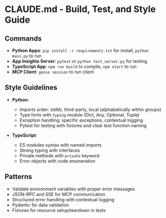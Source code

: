 # CLAUDE.md - Build, Test, and Style Guide

## Commands
- **Python Apps**: `pip install -r requirements.txt` for install, `python main.py` to run
- **App Insights Server**: `pytest` or `python test_server.py` for testing
- **TypeScript App**: `npm run build` to compile, `npm start` to run
- **MCP Client**: `goose session` to run client

## Style Guidelines
- **Python**:
  - Imports order: stdlib, third-party, local (alphabetically within groups)
  - Type hints with `typing` module (Dict, Any, Optional, Tuple)
  - Exception handling: specific exceptions, contextual logging
  - Pytest for testing with fixtures and clear test function naming

- **TypeScript**:
  - ES modules syntax with named imports
  - Strong typing with interfaces
  - Private methods with `private` keyword
  - Error objects with code enumeration

## Patterns
- Validate environment variables with proper error messages
- JSON-RPC and SSE for MCP communication
- Structured error handling with contextual logging
- Pydantic for data validation
- Fixtures for resource setup/teardown in tests